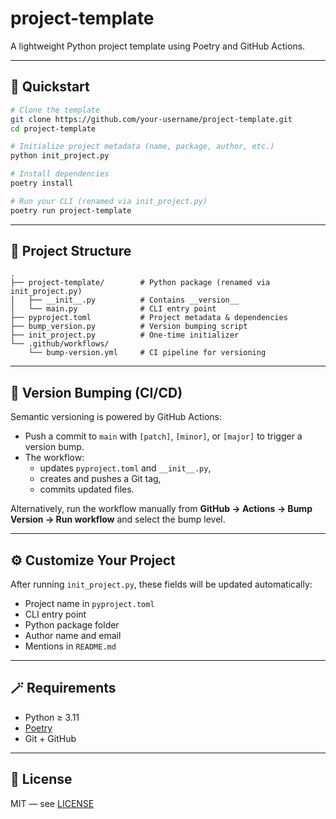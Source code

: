 # project-template

A lightweight Python project template using Poetry and GitHub Actions.

---

## 🚀 Quickstart

```bash
# Clone the template
git clone https://github.com/your-username/project-template.git
cd project-template

# Initialize project metadata (name, package, author, etc.)
python init_project.py

# Install dependencies
poetry install

# Run your CLI (renamed via init_project.py)
poetry run project-template
```

---

## 📁 Project Structure

```
.
├── project-template/        # Python package (renamed via init_project.py)
│   ├── __init__.py          # Contains __version__
│   └── main.py              # CLI entry point
├── pyproject.toml           # Project metadata & dependencies
├── bump_version.py          # Version bumping script
├── init_project.py          # One-time initializer
└── .github/workflows/
    └── bump-version.yml     # CI pipeline for versioning
```

---

## 🔖 Version Bumping (CI/CD)

Semantic versioning is powered by GitHub Actions:

- Push a commit to `main` with `[patch]`, `[minor]`, or `[major]` to trigger a version bump.
- The workflow:
  - updates `pyproject.toml` and `__init__.py`,
  - creates and pushes a Git tag,
  - commits updated files.

Alternatively, run the workflow manually from **GitHub → Actions → Bump Version → Run workflow** and select the bump level.

---

## ⚙ Customize Your Project

After running `init_project.py`, these fields will be updated automatically:

- Project name in `pyproject.toml`
- CLI entry point
- Python package folder
- Author name and email
- Mentions in `README.md`

---

## 🪄 Requirements

- Python ≥ 3.11
- [Poetry](https://python-poetry.org/docs/#installation)
- Git + GitHub

---

## 🧪 License

MIT — see [LICENSE](LICENSE)
